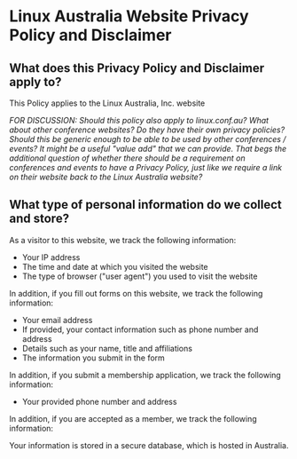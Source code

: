 # Linux Australia Website Privacy Policy and Disclaimer 

## What does this Privacy Policy and Disclaimer apply to? 

This Policy applies to the Linux Australia, Inc. website 

_FOR DISCUSSION: Should this policy also apply to linux.conf.au? What about other conference websites? Do they have their own privacy policies? Should this be generic enough to be able to be used by other conferences / events? It might be a useful "value add" that we can provide. That begs the additional question of whether there should be a requirement on conferences and events to have a Privacy Policy, just like we require a link on their website back to the Linux Australia website?_

## What type of personal information do we collect and store? 

As a visitor to this website, we track the following information: 

* Your IP address
* The time and date at which you visited the website 
* The type of browser ("user agent") you used to visit the website

In addition, if you fill out forms on this website, we track the following information: 

* Your email address
* If provided, your contact information such as phone number and address
* Details such as your name, title and affiliations
* The information you submit in the form 

In addition, if you submit a membership application, we track the following information: 

* Your provided phone number and address 

In addition, if you are accepted as a member, we track the following information:


Your information is stored in a secure database, which is hosted in Australia. 

